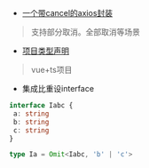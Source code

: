 

* [一个带cancel的axios封装](/files/typescript/axios封装)
> 支持部分取消。全部取消等场景




* [项目类型声明](/files/typescript/项目类型声明)
> vue+ts项目


* 集成比重设interface
```typescript
interface Iabc {
 a: string
 b: string
 c: string
}

type Ia = Omit<Iabc, 'b' | 'c'>
```
